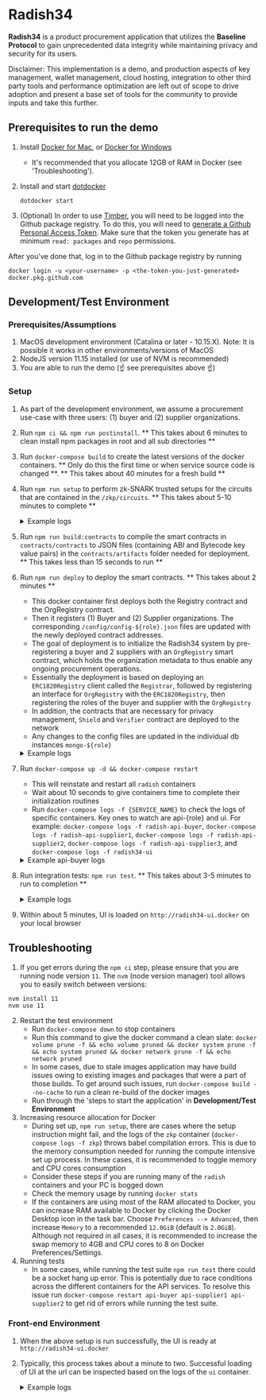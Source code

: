 # Radish34

__Radish34__ is a product procurement application that utilizes the __Baseline Protocol__ to gain unprecedented data integrity while maintaining privacy and security for its users.

Disclaimer: This implementation is a demo, and production aspects of key management, wallet management, cloud hosting, integration to other third party tools and performance optimization are left out of scope to drive adoption and present a base set of tools for the community to provide inputs and take this further.

## Prerequisites to run the demo

1.  Install [Docker for Mac](https://www.docker.com/docker-mac), or
    [Docker for Windows](https://www.docker.com/docker-windows)  
    - It's recommended that you allocate 12GB of RAM in Docker (see 'Troubleshooting').

1.  Install and start [dotdocker](https://github.com/aj-may/dotdocker)

    `dotdocker start`

1.  (Optional) In order to use [Timber](https://github.com/EYBlockchain/timber), you will need to be logged into the Github package registry. To do this, you will need to [generate a Github Personal Access Token](https://help.github.com/en/github/authenticating-to-github/creating-a-personal-access-token-for-the-command-line). Make sure that the token you generate has at minimum `read: packages` and `repo` permissions.

After you've done that, log in to the Github package registry by running

`docker login -u <your-username> -p <the-token-you-just-generated> docker.pkg.github.com`

## Development/Test Environment

### Prerequisites/Assumptions

1. MacOS development environment (Catalina or later - 10.15.X). Note: It is possible it works in other environments/versions of MacOS
1. NodeJS version 11.15 installed (or use of NVM is recommended)
1. You are able to run the demo (☝️ see prerequisites above ☝️)

### Setup
1. As part of the development environment, we assume a procurement use-case with three users: (1) buyer and (2) supplier organizations.
2. Run `npm ci && npm run postinstall`. ** This takes about 6 minutes to clean install npm packages in root and all sub directories **
3. Run `docker-compose build` to create the latest versions of the docker containers. ** Only do this the first time or when service source code is changed **. ** This takes about 40 minutes for a fresh build **
4. Run `npm run setup` to perform zk-SNARK trusted setups for the circuits that are contained in the `/zkp/circuits`. ** This takes about 5-10 minutes to complete ** 
    <details> 
      <summary>Example logs</summary>
      <p> 

      ```
      *** Starting zokrates container ***
      radish-34_radish-zkp-watch_1 is up-to-date
      mongo-buyer is up-to-date
      radish-34_radish-zkp_1 is up-to-date

      *** Running setup for createMSA ***
      {"verificationKey":{"H":[["0x28cbb3929742ba7f874746fb890540017813ef404ae38c7073bf030be3577194","0x0974c59917efe8f2aa0049ded97d3103a300ca864c122b1d4c13197d2548c550"],["0x205078b5f99a3e041d75a8d3eb0cafe24da9649271275861bafbfa074a946f68","0x23c46a91322035df6f503929d00efc95ab970633c0b9cdd521f26831137ce398"]],"Galpha":["0x030cb162dc5bb2112b625de1cff121dc0e867068f496d3862d8d27e144c13c64","0x143e8abb0bcdb24417a01bc581bff336c2539f9b48c39c5b1447a5e4ca8a79c6"],"Hbeta":[["0x2e1a7b77ee31735d5b8dd25a032ea8bfda27c5905bec6d3ee3d0b01169ed7961","0x149b8fb268d495e15e642da2bd172791fd65bf9cdc49da8f1b16c34635ede869"],["0x2ccd66691257c87cdbd98efad37a0f60422a1e4d73dd2c18ebd87fc8522db9be","0x15437cb448e5bf0cf3067e2de941cf4ed73f6f732dac9cf19f0e89555f6d7a36"]],"Ggamma":["0x0c132ee8e18b7dd37a7332f6138d2c30826910652de0df3d188fe3597da2208d","0x2cced0ec0c467fac9b6774739b696d2fd1074cdef99da52c986838cea132bbe8"],"Hgamma":[["0x060ae04d4f50d8f01ca4fad8a29fd6d0d8f6eae762c1345bbebab3d8ca8cd993","0x0bb22b3de71c381a8bbd3b40633f3c2db119b75f5874a28bf4f221bae4fa9d73"],["0x13aa539b007374ee850da69ee1b91869ca4d64337a41e2cf4eaef844a28c251c","0x299c36c9cc3aab3c7df10bff199bb66c6d954dfa4ba30b5b33705a4b5bf0708e"]],"query":[["0x2ea45bf055ff829b0348d5c2b0619371de5835c0e28dd63c3d806aa06e3890f5","0x2aa391d2cb16b76693d1dfbbe0272861e38e7cf457f38d0f93d5a7751f3fa7a0"],["0x18c4fa762ba68bdaabb02658ad113cc22333107d73ebc0f508e4c4f2f5a3aaf2","0x075062f8a367e48fc22c99752a8e0211148462c8dab0c87d4c12c85545594e07"]]}}
      *** Running setup for createPO ***
      {"verificationKey":{"H":[["0x2d5f6d4b7d13b5cebd8d6cece9dbce5ecb04d3ea80217e0426c2b1d72c2d972d","0x02ff4a4667c3fead0b270277aba0fef1a8f2e94e85b160d19385c089ac7cf501"],["0x25ddb0f3266fc2b2efefa6247f24355a327353f6ccfb5ca9fb5ab1352370a21b","0x1c078f4b5447ef774133731e301b43a9c8657123409333efffa74486a86fb47f"]],"Galpha":["0x0d36fc5d69ce3f50ec40bb9d3540fb1d898a2f91d48932bf55cfcb304af635e3","0x1a555461b3ac218af5fca356d75b9d0eecce6bb8d44aab275141e1a980077a67"],"Hbeta":[["0x29a47d9266d3a915ba517cd2d099ef4872c568d86d69c63ff5fa55aa7a5f6284","0x1125edf840c07eda41a962f71f1e0d8b4c0052587c6b6918ebb3a267c43b6255"],["0x2d15aefb7f2a3374e28671f5b4b5dc1db80660656b16fd81953a6104a95b61ef","0x2e43d6f090a7402b948824568e69a956646a8ddc79eba4bfad65da4863663ce5"]],"Ggamma":["0x11cf0010dc05657a0933a3366efab90a055ef76c926af3c94cd79df0daace624","0x138c005e154787838b851afc869be363e089b2e3786c197c1a7a7f8023e2adcf"],"Hgamma":[["0x267470583b8333a4c8b81331d12d6badfd49c416810fd23006ec393f812c8a56","0x14321eed994c76846d2b8b532e7995d3cb76c022ab05af426a99e98a53076779"],["0x0cfcd3abdf0119481374bf209c71f7afcd8920b85de0e95294933ddd3c16c92a","0x23871104deb8a7c03efaf1ede048dd9f968b4602ea7f824a5c8d4aaa1e6f4143"]],"query":[["0x1a7251f3ac3930802d03eae0f4d8187a62bcf752b33cedd98defe74ddc07cd8f","0x06a13bbc659fae79a8e0ab7fa474d4ae451d42633116e42e17334ee21a847fc5"],["0x26620d77c65980fb18256ee17bc0e80adc30ddb4c54cd61154432d713889ea33","0x237af6ad935a45192f8a279e3543bca9b04aa547d16501c3c164c9ef38ad59c0"]]}}
      *** Setups complete ***
      ``` 
      </p>
    </details> 

5. Run `npm run build:contracts` to compile the smart contracts in `contracts/contracts` to JSON files (containing ABI and Bytecode key value pairs) in the `contracts/artifacts` folder needed for deployment. ** This takes less than 15 seconds to run **
6. Run `npm run deploy` to deploy the smart contracts. ** This takes about 2 minutes **
    - This docker container first deploys both the Registry contract and the OrgRegistry contract.
    - Then it registers (1) Buyer and (2) Supplier organizations. The corresponding `/config/config-${role}.json` files are updated with the newly deployed contract addresses.
    - The goal of deployment is to initialize the Radish34 system by pre-registering a buyer and 2 suppliers with an `OrgRegistry` smart contract, which holds the organization metadata to thus enable any ongoing procurement operations.
    - Essentially the deployment is based on deploying an `ERC1820Registry` client called the `Registrar`, followed by registering an interface for `OrgRegistry` with the `ERC1820Registry`, then registering the roles of the buyer and supplier with the `OrgRegistry`
    - In addition, the contracts that are necessary for privacy management, `Shield` and `Verifier` contract are deployed to the network
    - Any changes to the config files are updated in the individual db instances `mongo-${role}`
    <details> 
      <summary>Example logs</summary>
      <p> 

      ```
      > docker-compose run --rm radish-deploy sh deploy.sh
      Patiently waiting 10 seconds for ganache container to init ...
      Checking for ganache ...
      ✅  ERC1820Registry deployed: 0x448de9B34ac4DD0901DCc3f2fF1a31822B51a397
      ✅  OrgRegistry deployed: 0x31088fd0eede771d5bda1558e06a666Cd9BF110c
      ✅  BN256G2 library deployed: 0x8f17969A8dc9cbAe2EB98541F33c7c396f615241
      ✅  Verifier deployed: 0xDf3C747B74CeFe4ffEa5baa2D0eAFE2B0F86A8F3
      ✅  Shield deployed: 0x7370f1C710F3af6f28Be19ed99e0ed8f1B59b1CB
      ✅  Assigned the deployer as the manager for OrgRegistry. TxHash: 0x1689ac60fba5c25b5559e0fbca066c4063a433dec552adc9208977e161f05852
      ✅  Set OrgRegistry as Interface Implementer for deployer. TxHash: 0x52660020dad54f7177896e16ba9e6956aa4c046e59c2bf92b53db06d387802a2
      ✅  Retrieved all Whisper Identity for each user
      ✅  Registered buyer in the OrgRegistry with tx hash: 0x77e39fc3398e405caaf895a2ea29966423dc8f01f0bffdc335579d0865837415
      ✅  Registered supplier1 in the OrgRegistry with tx hash: 0xefc1142c39f95766d245eab0d7dc4fe0860fded16c4531d529e6636136888123
      ✅  Registered supplier2 in the OrgRegistry with tx hash: 0x354c5a0745690f5c68a33f481e8c89cdbd103b24e549839374f589dc1b15c49c
      ✅  getOrg: 3 Organizations have successfully been set up!
      {
      address: '0xB5630a5a119b0EAb4471F5f2d3632e996bf95d41',
      name: 'Org1',
      role: 1,
      messagingKey: '0x04660083ec950731f412cb96cca49f55d443c370ed8e2d3d938769ce4b200ffc0e9597001574b165b4030235331de26f49b1c4ea1c03d902d2ba75302393fa050e',
      zkpPublicKey: '0x21864a8a3f24dad163d716f77823dd849043481c7ae683a592a02080e20c1965'
      }
      {
      address: '0x5ACcdCCE3E60BD98Af2dc48aaf9D1E35E7EC8B5f',
      name: 'Supplier 1',
      role: 2,
      messagingKey: '0x047087e00ac5d68d752caab75c7107329f354a52a9e220d83a0bd14b9a76dbcc359a7e604548a48f0e9a45f5f0d9a31a2b9fa005ec5fd0cce49ccb229a6a28eaff',
      zkpPublicKey: '0x1513500b81d1cc3ecb32c0a3af17756b99e23f6edff51fcd5b4b4793ea2d0387'
      }
      {
      address: '0x3f7eB8a7d140366423e9551e9532F4bf1A304C65',
      name: 'Supplier 2',
      role: 2,
      messagingKey: '0x04fa022574ff337d4e5ab9e529a9dc379c8e12fb9fb424c7c400de9ba42d9e24d9d37fb6cd88c182f9908a1451765d98c561006df44a637b9b72551f9f43dc73a7',
      zkpPublicKey: '0x03366face983056ea73ff840eee1d8786cf72b0e14a8e44bac13e178ac3cebd5'
      }
      Updated settings for buyer to include: {
      addresses: {
          ERC1820Registry: '0x448de9B34ac4DD0901DCc3f2fF1a31822B51a397',
          OrgRegistry: '0x31088fd0eede771d5bda1558e06a666Cd9BF110c',
          BN256G2: '0x8f17969A8dc9cbAe2EB98541F33c7c396f615241',
          Verifier: '0xDf3C747B74CeFe4ffEa5baa2D0eAFE2B0F86A8F3',
          Shield: '0x7370f1C710F3af6f28Be19ed99e0ed8f1B59b1CB'
      },
      organization: {
          messengerKey: '0x04660083ec950731f412cb96cca49f55d443c370ed8e2d3d938769ce4b200ffc0e9597001574b165b4030235331de26f49b1c4ea1c03d902d2ba75302393fa050e',
          name: 'Org1',
          role: 1,
          zkpPublicKey: '0x21864a8a3f24dad163d716f77823dd849043481c7ae683a592a02080e20c1965',
          zkpPrivateKey: '0x29ae268c4e58726d63fb5b0dae75e8d70f77519d12063f1a8fa9ebec085e533d'
      }
      }
      Updated settings for supplier1 to include: {
      addresses: {
          ERC1820Registry: '0x448de9B34ac4DD0901DCc3f2fF1a31822B51a397',
          OrgRegistry: '0x31088fd0eede771d5bda1558e06a666Cd9BF110c',
          BN256G2: '0x8f17969A8dc9cbAe2EB98541F33c7c396f615241',
          Verifier: '0xDf3C747B74CeFe4ffEa5baa2D0eAFE2B0F86A8F3',
          Shield: '0x7370f1C710F3af6f28Be19ed99e0ed8f1B59b1CB'
      },
      organization: {
          messengerKey: '0x047087e00ac5d68d752caab75c7107329f354a52a9e220d83a0bd14b9a76dbcc359a7e604548a48f0e9a45f5f0d9a31a2b9fa005ec5fd0cce49ccb229a6a28eaff',
          name: 'Supplier 1',
          role: 2,
          zkpPublicKey: '0x1513500b81d1cc3ecb32c0a3af17756b99e23f6edff51fcd5b4b4793ea2d0387',
          zkpPrivateKey: '0xb084bd09eea9612b5790a73d9f88bdf644d56194a410b08f6d2ae09d5fccbfe'
      }
      }
      Updated settings for supplier2 to include: {
      addresses: {
          ERC1820Registry: '0x448de9B34ac4DD0901DCc3f2fF1a31822B51a397',
          OrgRegistry: '0x31088fd0eede771d5bda1558e06a666Cd9BF110c',
          BN256G2: '0x8f17969A8dc9cbAe2EB98541F33c7c396f615241',
          Verifier: '0xDf3C747B74CeFe4ffEa5baa2D0eAFE2B0F86A8F3',
          Shield: '0x7370f1C710F3af6f28Be19ed99e0ed8f1B59b1CB'
      },
      organization: {
          messengerKey: '0x04fa022574ff337d4e5ab9e529a9dc379c8e12fb9fb424c7c400de9ba42d9e24d9d37fb6cd88c182f9908a1451765d98c561006df44a637b9b72551f9f43dc73a7',
          name: 'Supplier 2',
          role: 2,
          zkpPublicKey: '0x03366face983056ea73ff840eee1d8786cf72b0e14a8e44bac13e178ac3cebd5',
          zkpPrivateKey: '0x111bc1d832ba0ea6804f031c6f0ec9550f4d2b55666c30d7b4cf532b22a45f25'
      }
      }

      Calling /vk(createMSA)

      Calling /vk(createPO)
      Registering vk 18452423262158563026882841675284148407764318157675563070471972217739237880212,4277133668186723831235654096540406807435824845570986335989907942141598418256,14616192035444969003150436321512501628878979352937787850238113590938741010280,16177987224694778648394767874211717524305731735983237888308452790599874831256,1379364984911720626136072585337712693683924249341665513273559476871662484580,9156758973430525230183885922794684348950481245148957809524672239190422485446,20853181206633468719848310853413619676027324855469494224326295594157686487393,9321110026344006065486305790542153704131355025977797475517112642918390032489,20264675796796795709830270740195303883800970394987912963744700332878435563966,9617809250603145165440088584290061628278893233855154595575290228291958307382,5461648036022214211143369568016219712491248347178880605917470283234837405837,20267177760088363139518624979647286695343598308760404799328244803079201012712,2733093637597886369210205749822745181805572745097005975696082802272958732691,5290238555934889435703756934523226089301002621758403523617432452706499992947,8894885147880399898314634619246753739957540450191160311306953007213291775260,18820833068779199149030979951558447374152704724892152325431094507233231270030,21096788491815322535016425843114301240063117688587680689790922945196138729717,19286142148252889888118610521758324658736978834444902653793263786010395781024,11203539013152302732163359604934774718305715328124835655309460996779078298354,3308220779682536962176390239229157209211243587623820368961890312836741680647 against txTypeEnumUint 0
      ✅  Uploaded verification key for createMSA. TxHash: 0x8967d201803467a818c332905d355050bdf7b698917276627d67823bbd2caa02
      Registering vk 20522682982920878954594520278759298871294760675964764796460214555440489273133,1355684326038743620561541607821672442687007980490919311671186212947595425025,17127269861568797267541709762677184095889927147335292037601863383053224682011,12678116670384323664497410100274034092546770156661828399087071137612145079423,5977218531577562924693023811035666278242250033114290451697255598040978699747,11910898444400756692554841800903798844456503196287448234655645015860119566951,18835456375812065002333445288481415807355768040920100504693284277397399495300,7756334174082466369268236005053638756106862232385752031594640362579538174549,20392389658810310087927513615796829306670593413799627867169141543694610686447,20926253247509591845191645741470653974460714522358362695848905641897492888805,8055056222854724947534229729362938900393380623061729822034177100602552411684,8841305248627005490684435068554866336037281409872841166256499053913855667663,17393617880011961063722177156687167597785515650731345358017594453156801841750,9134812782946246477382749501756521033191131648169155399660755523243809924985,5874460545438495447360509618099907294916375005598494526462684352297251031338,16069591515142379111204703045096550819428436131949339386521861704948485407043,11962120239408032609083758269415656400682277263025948496448227609373701557647,2998751751135582910454267866182036306022286179637831158023751086688017088453,17361132210337219581729837662000018081706586352038127359850835578169064024627,16048207551507412141663801408246194149328805387019287537086161573266055846336 against txTypeEnumUint 1
      ✅  Uploaded verification key for createPO. TxHash: 0x1cc5f0e43b810394e655cafc889b1191d5a874d1d3847269182662df13479e9f
      ----------------- Completed  -----------------
      Please restart the radish-apis for the config to take effect
      ```
      </p>
    </details> 

7. Run `docker-compose up -d && docker-compose restart`
   - This will reinstate and restart all `radish` containers
   - Wait about 10 seconds to give containers time to complete their initialization routines
   - Run `docker-compose logs -f {SERVICE_NAME}` to check the logs of specific containers. Key ones to watch are api-{role} and ui. For example: `docker-compose logs -f radish-api-buyer`, `docker-compose logs -f radish-api-supplier1`, `docker-compose logs -f radish-api-supplier2`, `docker-compose logs -f radish-api-supplier3`, and `docker-compose logs -f radish34-ui`
    <details> 
      <summary>Example api-buyer logs</summary>
      <p> 

      ```
      radish-api-buyer        | Connected to db
      radish-api-buyer        | Mongoose connected to db
      radish-api-buyer        | Loading config file ...
      radish-api-buyer        | 🚀 Internal REST-Express server listening at http://localhost:8101
      radish-api-buyer        | Loading network http://ganache:8545...
      radish-api-buyer        | Connected to network: { chainId: 333, name: 'unknown' }
      radish-api-buyer        | Whisper key: 0x0453f6d033725be702e7e00a0056a62caa5c3700796899dbc69d2001a1dae1717b65d30ed3e7e607f8f00bfc69f09c0e22ef69fcee7cd6980434de34863c21491d
      radish-api-buyer        | Loading wallet with address 0xB5630a5a119b0EAb4471F5f2d3632e996bf95d41
      radish-api-buyer        | Wallet balance: 999.89182446
      radish-api-buyer        | Your organization has already been registered with the registry
      radish-api-buyer        | All systems go.
      radish-api-buyer        | 🏥  Healthcheck Status: ready
      radish-api-buyer        | 🚀 Server ready at http://localhost:8001/graphql
      radish-api-buyer        | 🚀 Subscriptions ready at ws://localhost:8001/graphql`
      ```
      </p>
    </details> 

8. Run integration tests: `npm run test`. ** This takes about 3-5 minutes to run to completion **
    <details> 
      <summary>Example logs</summary>
      <p> 

      ```
      > NODE_ENV=test jest --verbose --runInBand --forceExit

      console.log __tests__/integration.test.js:287
          This test can take up to 10 minutes to run. It will provide frequent status updates

      console.log __tests__/integration.test.js:290
          Checking for non-null msa index, attempt: 0

      console.log __tests__/integration.test.js:290
          Checking for non-null msa index, attempt: 1

      console.log __tests__/integration.test.js:290
          Checking for non-null msa index, attempt: 2

      console.log __tests__/integration.test.js:290
          Checking for non-null msa index, attempt: 3

      console.log __tests__/integration.test.js:295
          Test complete

      PASS  __tests__/integration.test.js (181.696s)
      Check that containers are ready
          Buyer containers
            ✓ Buyer messenger GET /health-check returns 200 (13ms)
            ✓ Buyer radish-api REST server GET /health-check returns 200 (16ms)
          Supplier containers
            ✓ Supplier messenger GET /health-check returns 200 (6ms)
            ✓ Supplier radish-api REST server GET /health-check returns 200 (12ms)
      Buyer sends new RFP to supplier
          Retrieve identities from messenger
            ✓ Supplier messenger GET /identities (7ms)
            ✓ Buyer messenger GET /identities (6ms)
          Create new RFP through buyer radish-api
            ✓ Buyer graphql mutation createRFP() returns 400 withOUT sku (46ms)
            ✓ Buyer graphql mutation createRFP() returns 200 (77ms)
          Check RFP existence through radish-api queries
            ✓ Buyer graphql query rfp() returns 200 (23ms)
            ✓ Supplier graphql query rfp() returns 200 (2116ms)
          Check RFP contents through radish-api query
            ✓ Buyer rfp.recipients.origination contents are correct (25ms)
            ✓ Supplier messenger has raw message that delivered RFP from buyer (11ms)
      Buyer creates MSA, signs it, sends to supplier, supplier responds with signed MSA
          Create new MSA through buyer radish-api
            ✓ Buyer graphql mutation createMSA() returns 400 without sku (11ms)
            ✓ Buyer graphql mutation createMSA() returns 200 (447ms)
            ✓ After a while, the commitment index should not be null (60131ms)
      Buyer creates PO
          Create new PO through buyer radish-api
            ✓ Buyer graphql mutation createPO() returns 400 without volume (10ms)
            ✓ Buyer graphql mutation createPO() returns 200 (117616ms)

      Test Suites: 1 passed, 1 total
      Tests:       17 passed, 17 total
      Snapshots:   0 total
      Time:        181.74s
      Ran all test suites.
      npm run test  3.35s user 3.37s system 3% cpu 3:06.52 total
      ```
      </p>
    </details> 

9. Within about 5 minutes, UI is loaded on `http://radish34-ui.docker` on your local browser

## Troubleshooting

1. If you get errors during the `npm ci` step, please ensure that you are running node version `11`. The `nvm` (node version manager) tool allows you to easily switch between versions:
```
nvm install 11
nvm use 11
```

2. Restart the test environment
   - Run `docker-compose down` to stop containers
   - Run this command to give the docker command a clean slate: `docker volume prune -f && echo volume pruned && docker system prune -f && echo system pruned && docker network prune -f && echo network pruned`
   - In some cases, due to stale images application may have build issues owing to existing images and packages that were a part of those builds. To get around such issues, run `docker-compose build --no-cache` to run a clean re-build of the docker images
   - Run through the 'steps to start the application' in __Development/Test Environment__
3. Increasing resource allocation for Docker
   - During set up, `npm run setup`, there are cases where the setup instruction might fail, and the logs of the `zkp` container (`docker-compose logs -f zkp`) throws babel compilation errors. This is due to the memory consumption needed for running the compute intensive set up process. In these cases, it is recommended to toggle memory and CPU cores consumption
   - Consider these steps if you are running many of the `radish` containers and your PC is bogged down
   - Check the memory usage by running `docker stats`
   - If the containers are using most of the RAM allocated to Docker, you can increase RAM available to Docker by clicking the Docker Desktop icon in the task bar. Choose `Preferences --> Advanced`, then increase `Memory` to a recommended `12.0GiB` (default is `2.0GiB`). Although not required in all cases, it is recommended to increase the swap memory to 4GB and CPU cores to 8 on Docker Preferences/Settings.
4. Running tests
   - In some cases, while running the test suite `npm run test` there could be a socket hang up error. This is potentially due to race conditions across the different containers for the API services. To resolve this issue run `docker-compose restart api-buyer api-supplier1 api-supplier2` to get rid of errors while running the test suite.

### Front-end Environment

1. When the above setup is run successfully, the UI is ready at `http://radish34-ui.docker`
2. Typically, this process takes about a minute to two. Successful loading of UI at the url can be inspected based on the logs of the `ui` container.
    <details> 
      <summary>Example logs</summary>
      <p> 

      ```
      ui_1           | > @ start /app
      ui_1           | > react-scripts start
      ui_1           |
      ui_1           |
      ui_1           | Starting the development server...
      ui_1           |
      ui_1           | Compiled successfully!
      ui_1           |
      ui_1           | You can now view undefined in the browser.
      ui_1           |
      ui_1           |   Local:            http://localhost:3000/
      ui_1           |   On Your Network:  http://172.27.0.14:3000/
      ui_1           |
      ui_1           | Note that the development build is not optimized.
      ui_1           | To create a production build, use npm run build.
      ```
      </p>
    </details> 
